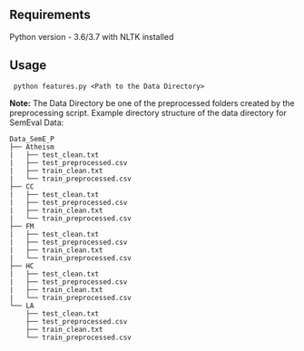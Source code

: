 ## Requirements
Python version - 3.6/3.7 with NLTK installed
## Usage 
	 python features.py <Path to the Data Directory>
	 
**Note:** The Data Directory be one of the preprocessed folders created by the preprocessing script.
Example directory structure of the data directory for SemEval Data:
			
	Data_SemE_P
	├── Atheism
	|   ├── test_clean.txt
	|   ├── test_preprocessed.csv
	|   ├── train_clean.txt
	|   └── train_preprocessed.csv
	├── CC
	|   ├── test_clean.txt
	|   ├── test_preprocessed.csv
	|   ├── train_clean.txt
	|   └── train_preprocessed.csv
	├── FM
	|   ├── test_clean.txt
	|   ├── test_preprocessed.csv
	|   ├── train_clean.txt
	|   └── train_preprocessed.csv
	├── HC
	|   ├── test_clean.txt
	|   ├── test_preprocessed.csv
	|   ├── train_clean.txt
	|   └── train_preprocessed.csv
	└── LA
	    ├── test_clean.txt
	    ├── test_preprocessed.csv
	    ├── train_clean.txt
	    └── train_preprocessed.csv